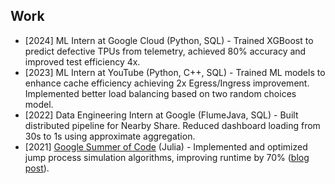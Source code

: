 ## Work

<ul style="margin:0 0 5px;">
    <li>[2024] ML Intern at Google Cloud (Python, SQL) - Trained XGBoost to predict defective TPUs from telemetry, achieved 80% accuracy and improved test efficiency 4x.</li>
    <li>[2023] ML Intern at YouTube (Python, C++, SQL) - Trained ML models to enhance cache efficiency achieving 2x Egress/Ingress improvement. Implemented better load balancing based on two random choices model.</li>
    <li>[2022] Data Engineering Intern at Google (FlumeJava, SQL) - Built distributed pipeline for Nearby Share. Reduced dashboard loading from 30s to 1s using approximate aggregation.</li>
    <li>[2021] <a href="https://summerofcode.withgoogle.com/archive/2021/projects/6316980088340480">Google Summer of Code</a> (Julia) - Implemented and optimized jump process simulation algorithms, improving runtime by 70% (<a href="https://vilin97.github.io/posts/post5/">blog post</a>).</li>
</ul>
